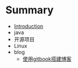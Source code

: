 # Summary

* [Introduction](README.md)
* java
* 开源项目
* Linux
* blog
    * [使用gitbook搭建博客](./source/使用gitbook搭建博客.md)

